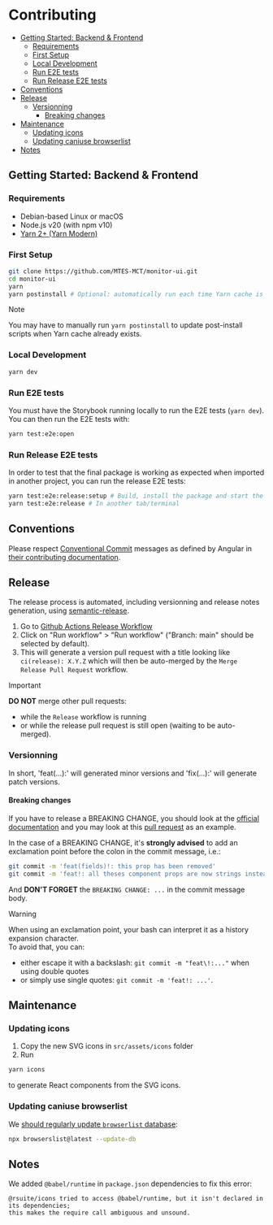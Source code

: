 # Contributing

- [Getting Started: Backend \& Frontend](#getting-started-backend--frontend)
  - [Requirements](#requirements)
  - [First Setup](#first-setup)
  - [Local Development](#local-development)
  - [Run E2E tests](#run-e2e-tests)
  - [Run Release E2E tests](#run-release-e2e-tests)
- [Conventions](#conventions)
- [Release](#release)
  - [Versionning](#versionning)
    - [Breaking changes](#breaking-changes)
- [Maintenance](#maintenance)
  - [Updating icons](#updating-icons)
  - [Updating caniuse browserlist](#updating-caniuse-browserlist)
- [Notes](#notes)

## Getting Started: Backend & Frontend

### Requirements

- Debian-based Linux or macOS
- Node.js v20 (with npm v10)
- [Yarn 2+ (Yarn Modern)](https://yarnpkg.com/getting-started/install)

### First Setup

```sh
git clone https://github.com/MTES-MCT/monitor-ui.git
cd monitor-ui
yarn
yarn postinstall # Optional: automatically run each time Yarn cache is cleared
```

> [!NOTE]  
> You may have to manually run `yarn postinstall` to update post-install scripts when Yarn cache already exists.

### Local Development

```sh
yarn dev
```

### Run E2E tests

You must have the Storybook running locally to run the E2E tests (`yarn dev`). You can then run the E2E tests with:

```sh
yarn test:e2e:open
```

### Run Release E2E tests

In order to test that the final package is working as expected when imported in another project, you can run the release
E2E tests:

```sh
yarn test:e2e:release:setup # Build, install the package and start the sample React with Vite project
yarn test:e2e:release # In another tab/terminal
```

## Conventions

Please respect [Conventional Commit](https://www.conventionalcommits.org/en/v1.0.0/) messages as defined by Angular in
[their contributing documentation](https://github.com/angular/angular/blob/main/CONTRIBUTING.md#commit).

## Release

The release process is automated, including versionning and release notes generation, using
[semantic-release](https://github.com/semantic-release/semantic-release).

1. Go to [Github Actions Release Workflow](https://github.com/MTES-MCT/monitor-ui/actions/workflows/release.yml)
2. Click on "Run workflow" > "Run workflow" ("Branch: main" should be selected by default).
3. This will generate a version pull request with a title looking like `ci(release): X.Y.Z` which will then be
   auto-merged by the `Merge Release Pull Request` workflow.

> [!IMPORTANT]  
> **DO NOT** merge other pull requests:
>
> - while the `Release` workflow is running
> - or while the release pull request is still open (waiting to be auto-merged).

### Versionning

In short, 'feat(...):' will generated minor versions and 'fix(...):' will generate patch versions.

#### Breaking changes

If you have to release a BREAKING CHANGE, you should look at the
[official documentation](https://www.conventionalcommits.org/en/v1.0.0/#commit-message-with-description-and-breaking-change-footer)
and you may look at this [pull request](https://github.com/MTES-MCT/monitor-ui/pull/131) as an example.

In the case of a BREAKING CHANGE, it's **strongly advised** to add an exclamation point before the colon in the commit
message, i.e.:

```sh
git commit -m 'feat(fields)!: this prop has been removed'
git commit -m 'feat!: all theses component props are now strings instead of numbers'
```

And **DON'T FORGET** the `BREAKING CHANGE: ...` in the commit message body.

> [!WARNING]  
> When using an exclamation point, your bash can interpret it as a history expansion character.  
> To avoid that, you can:
>
> - either escape it with a backslash: `git commit -m "feat\!:..."` when using double quotes
> - or simply use single quotes: `git commit -m 'feat!: ...'`.

## Maintenance

### Updating icons

1. Copy the new SVG icons in `src/assets/icons` folder
2. Run

```sh
yarn icons
```

to generate React components from the SVG icons.

### Updating caniuse browserlist

We
[should regularly update `browserlist` database](https://github.com/browserslist/browserslist#browsers-data-updating):

```sh
npx browserslist@latest --update-db
```

## Notes

We added `@babel/runtime` in `package.json` dependencies to fix this error:

```
@rsuite/icons tried to access @babel/runtime, but it isn't declared in its dependencies;
this makes the require call ambiguous and unsound.
```
